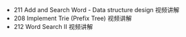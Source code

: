 - 211	Add and Search Word - Data structure design	视频讲解
- 208	Implement Trie (Prefix Tree)	视频讲解
- 212	Word Search II	视频讲解